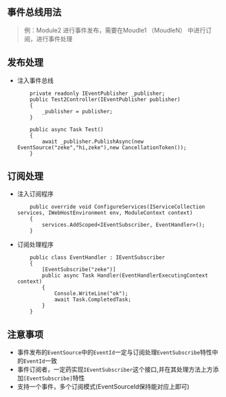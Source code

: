 
## <a name='s-1'></a>事件总线用法

 > 例：Module2 进行事件发布，需要在Moudle1 （MoudleN） 中进行订阅，进行事件处理

## <a name='s-2'></a>发布处理
- 注入事件总线
    ```
        private readonly IEventPublisher _publisher;
        public Test2Controller(IEventPublisher publisher)
        {
            _publisher = publisher;
        }

        public async Task Test()
        {
            await _publisher.PublishAsync(new EventSource("zeke","hi,zeke"),new CancellationToken());
        }
    ```

## <a name='s-3'></a>订阅处理

- 注入订阅程序
    
    ```
        public override void ConfigureServices(IServiceCollection services, IWebHostEnvironment env, ModuleContext context)
        {
            services.AddScoped<IEventSubscriber, EventHandler>();
        }
    ```

- 订阅处理程序

    ```
        public class EventHandler : IEventSubscriber
        {
            [EventSubscribe("zeke")]
            public async Task Handler(EventHandlerExecutingContext context)
            {
                Console.WriteLine("ok");
                await Task.CompletedTask;
            }
        }
    ```

## <a name='s-4'></a> 注意事项

   * 事件发布的```EventSource```中的```EventId```一定与订阅处理```EventSubscribe```特性中的```EventId```一致
   * 事件订阅者，一定药实现```IEventSubscriber```这个接口,并在其处理方法上方添加```[EventSubscribe]```特性
   * 支持一个事件，多个订阅模式(EventSourceId保持能对应上即可)
